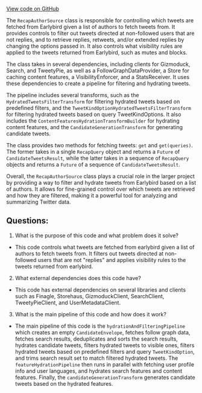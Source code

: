 [View code on GitHub](https://github.com/misbahsy/the-algorithm/timelineranker/server/src/main/scala/com/twitter/timelineranker/recap_author/RecapAuthorSource.scala)

The `RecapAuthorSource` class is responsible for controlling which tweets are fetched from Earlybird given a list of authors to fetch tweets from. It provides controls to filter out tweets directed at non-followed users that are not replies, and to retrieve replies, retweets, and/or extended replies by changing the options passed in. It also controls what visibility rules are applied to the tweets returned from Earlybird, such as mutes and blocks.

The class takes in several dependencies, including clients for Gizmoduck, Search, and TweetyPie, as well as a FollowGraphDataProvider, a Store for caching content features, a VisibilityEnforcer, and a StatsReceiver. It uses these dependencies to create a pipeline for filtering and hydrating tweets.

The pipeline includes several transforms, such as the `HydratedTweetsFilterTransform` for filtering hydrated tweets based on predefined filters, and the `TweetKindOptionHydratedTweetsFilterTransform` for filtering hydrated tweets based on query TweetKindOptions. It also includes the `ContentFeaturesHydrationTransformBuilder` for hydrating content features, and the `CandidateGenerationTransform` for generating candidate tweets.

The class provides two methods for fetching tweets: `get` and `get(queries)`. The former takes in a single `RecapQuery` object and returns a `Future` of `CandidateTweetsResult`, while the latter takes in a sequence of `RecapQuery` objects and returns a `Future` of a sequence of `CandidateTweetsResult`.

Overall, the `RecapAuthorSource` class plays a crucial role in the larger project by providing a way to filter and hydrate tweets from Earlybird based on a list of authors. It allows for fine-grained control over which tweets are retrieved and how they are filtered, making it a powerful tool for analyzing and summarizing Twitter data.
## Questions: 
 1. What is the purpose of this code and what problem does it solve?
- This code controls what tweets are fetched from earlybird given a list of authors to fetch tweets from. It filters out tweets directed at non-followed users that are not "replies" and applies visibility rules to the tweets returned from earlybird.

2. What external dependencies does this code have?
- This code has external dependencies on several libraries and clients such as Finagle, Storehaus, GizmoduckClient, SearchClient, TweetyPieClient, and UserMetadataClient.

3. What is the main pipeline of this code and how does it work?
- The main pipeline of this code is the `hydrationAndFilteringPipeline` which creates an empty `CandidateEnvelope`, fetches follow graph data, fetches search results, deduplicates and sorts the search results, hydrates candidate tweets, filters hydrated tweets to visible ones, filters hydrated tweets based on predefined filters and query `TweetKindOption`, and trims search result set to match filtered hydrated tweets. The `featureHydrationPipeline` then runs in parallel with fetching user profile info and user languages, and hydrates search features and content features. Finally, the `candidateGenerationTransform` generates candidate tweets based on the hydrated features.
